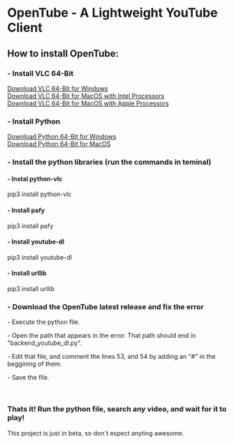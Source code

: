 <h1>OpenTube - A Lightweight YouTube Client</h1>
<h2>How to install OpenTube:</h2>
<h3>- Install VLC 64-Bit</h3>
<a href="https://get.videolan.org/vlc/3.0.17.4/win64/vlc-3.0.17.4-win64.exe">    Download VLC 64-Bit for Windows</a>
<br>
<a href="https://get.videolan.org/vlc/3.0.17.3/macosx/vlc-3.0.17.3-intel64.dmg">    Download VLC 64-Bit for MacOS with Intel Processors</a>
<br>
<a href="https://get.videolan.org/vlc/3.0.17.3/macosx/vlc-3.0.17.3-arm64.dmg">    Download VLC 64-Bit for MacOS with Apple Processors</a>
<br>
<h3>- Install Python</h3>
<a href="https://www.python.org/ftp/python/3.10.5/python-3.10.5-amd64.exe">    Download Python 64-Bit for Windows</a>
<br>
<a href="https://www.python.org/ftp/python/3.10.5/python-3.10.5-macos11.pkg">    Download Python 64-Bit for MacOS</a>
<br>
<h3>- Install the python libraries (run the commands in teminal)</h3>
<h4>- Instal python-vlc</h4>
pip3 install python-vlc
<br>
<h4>- Install pafy</h4>
pip3 install pafy
<br>
<h4>- Install youtube-dl</h4>
pip3 install youtube-dl
<br>
<h4>- Install urllib</h4>
pip3 install urllib
<br>
<h3>- Download the OpenTube latest release and fix the error</h3>
<p>- Execute the python file.</p>
<p>- Open the path that appears in the error. That path should end in "backend_youtube_dl.py".</p>
<p>- Edit that file, and comment the lines 53, and 54 by adding an "#" in the beggining of them.</p>
<p>- Save the file.</p>
<br>
<h3>Thats it! Run the python file, search any video, and wait for it to play!</h3>
<p>This project is just in beta, so don´t expect anyting awesome.</p>
